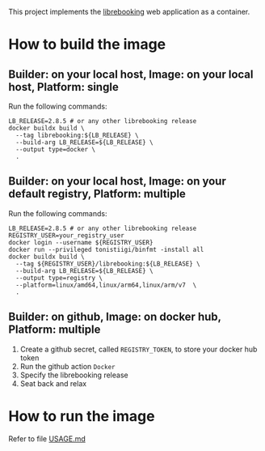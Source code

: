 This project implements the [librebooking](https://github.com/effgarces/BookedScheduler) web application as a container.

# How to build the image
## Builder: on your local host, Image: on your local host, Platform: single
Run the following commands:
   ```
   LB_RELEASE=2.8.5 # or any other librebooking release
   docker buildx build \
     --tag librebooking:${LB_RELEASE} \
     --build-arg LB_RELEASE=${LB_RELEASE} \
     --output type=docker \
     .
   ```

## Builder: on your local host, Image: on your default registry, Platform: multiple
Run the following commands:
   ```
   LB_RELEASE=2.8.5 # or any other librebooking release
   REGISTRY_USER=your_registry_user
   docker login --username ${REGISTRY_USER}
   docker run --privileged tonistiigi/binfmt -install all
   docker buildx build \
     --tag ${REGISTRY_USER}/librebooking:${LB_RELEASE} \
     --build-arg LB_RELEASE=${LB_RELEASE} \
     --output type=registry \
     --platform=linux/amd64,linux/arm64,linux/arm/v7  \
     .
   ```

## Builder: on github, Image: on docker hub, Platform: multiple
1. Create a github secret, called `REGISTRY_TOKEN`, to store your docker hub token
1. Run the github action `Docker`
1. Specify the librebooking release
1. Seat back and relax

# How to run the image
Refer to file [USAGE.md](USAGE.md)
